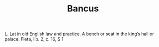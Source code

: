---
title: Bancus
permalink: "/definitions/bancus.html"
body: L. Lat in old English law and practice. A bench or seat in the king’s hall or
  palace. Fleta, lib. 2, c. 16, $ 1
published_at: '2018-07-07'
layout: post
---